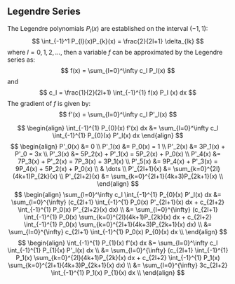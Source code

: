 ## Legendre Series
The Legendre polynomials $P_{l}(x)$ are established on the interval $(-1,1)$:
$$
\int_{-1}^1 P_{l}(x)P_{k}(x) = \frac{2}{2l+1} \delta_{lk}
$$
where $l = 0,1,2,\dots$, then a variable $f$ can be approximated by the Legendre series as:
$$
f(x) = \sum_{l=0}^\infty c_l P_l(x)
$$
and
$$
c_l = \frac{1}{2}(2l+1) \int_{-1}^{1} f(x) P_l (x) dx
$$
The gradient of $f$ is given by:
$$
f'(x) = \sum_{l=0}^\infty c_l P'_l(x)
$$

$$
\begin{align}
    \int_{-1}^{1} P_{0}(x) f'(x) dx &= \sum_{l=0}^\infty c_l \int_{-1}^{1} P_{0}(x) P'_l(x) dx
\end{align}
$$
$$
\begin{align}
    P'_0(x) &= 0 \\
    P'_1(x) &= P_0(x) = 1 \\
    P'_2(x) &= 3P_1(x) + P'_0 = 3x \\
    P'_3(x) &= 5P_2(x) + P'_1(x) = 5P_2(x) + P_0(x) \\
    P'_4(x) &= 7P_3(x) + P'_2(x) = 7P_3(x) + 3P_1(x) \\
    P'_5(x) &= 9P_4(x) + P'_3(x) = 9P_4(x) + 5P_2(x) + P_0(x) \\
    & \dots \\
    P'_{2l+1}(x) &= \sum_{k=0}^{2l}(4k+1)P_{2k}(x) \\
    P'_{2l+2}(x) &= \sum_{k=0}^{2l+1}(4k+3)P_{2k+1}(x) \\
\end{align}
$$
$$
\begin{align}
    \sum_{l=0}^\infty c_l \int_{-1}^{1} P_{0}(x) P'_l(x) dx &= \sum_{l=0}^{\infty} (c_{2l+1} \int_{-1}^{1} P_0(x) P'_{2l+1}(x) dx + c_{2l+2} \int_{-1}^{1} P_0(x) P'_{2l+2}(x) dx) \\
    &= \sum_{l=0}^{\infty} (c_{2l+1} \int_{-1}^{1} P_0(x) \sum_{k=0}^{2l}(4k+1)P_{2k}(x) dx + c_{2l+2} \int_{-1}^{1} P_0(x) \sum_{k=0}^{2l+1}(4k+3)P_{2k+1}(x) dx) \\
    &= \sum_{l=0}^{\infty} c_{2l+1} \int_{-1}^{1} P_0(x) P_{0}(x) dx \\
\end{align}
$$
$$
\begin{align}
    \int_{-1}^{1} P_{1}(x) f'(x) dx &= \sum_{l=0}^\infty c_l \int_{-1}^{1} P_{1}(x) P'_l(x) dx \\
    &= \sum_{l=0}^{\infty} (c_{2l+1} \int_{-1}^{1} P_1(x) \sum_{k=0}^{2l}(4k+1)P_{2k}(x) dx + c_{2l+2} \int_{-1}^{1} P_1(x) \sum_{k=0}^{2l+1}(4k+3)P_{2k+1}(x) dx) \\
    &= \sum_{l=0}^{\infty} 3c_{2l+2} \int_{-1}^{1} P_1(x) P_{1}(x) dx \\
\end{align}
$$

